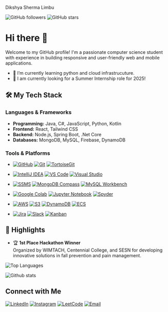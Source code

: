 Dikshya Sherma Limbu

![GitHub followers](https://img.shields.io/github/followers/dikshya-sherma-limbu?style=social) ![GitHub stars](https://img.shields.io/github/stars/dikshya-sherma-limbu?style=social)

# Hi there 👋

Welcome to my GitHub profile! I'm a passionate computer science student  with experience in building responsive and user-friendly web and mobile applications.

- 🌱 I’m currently learning python and cloud infrastrucuture.
- 💼 I am currently looking for a Summer Internship role for 2025!  

## 🛠️ My Tech Stack
### Languages & Frameworks
- **Programming:** Java, C#, JavaScript, Python, Kotlin
- **Frontend:** React, Tailwind CSS
- **Backend:** Node.js, Spring Boot, .Net Core
- **Databases:** MongoDB, MySQL, Firebase, DynamoDB

### Tools & Platforms

- [![GitHub](https://img.shields.io/badge/-GitHub-181717?style=flat&logo=GitHub&logoColor=white)](#) 
  [![Git](https://img.shields.io/badge/-Git-F05032?style=flat&logo=Git&logoColor=white)](#) 
  [![TortoiseGit](https://img.shields.io/badge/-TortoiseGit-005F73?style=flat&logo=TortoiseGit&logoColor=white)](#)

- [![IntelliJ IDEA](https://img.shields.io/badge/-IntelliJ%20IDEA-000000?style=flat&logo=IntelliJ-IDEA&logoColor=white)](#) 
  [![VS Code](https://img.shields.io/badge/-VS%20Code-007ACC?style=flat&logo=Visual-Studio-Code&logoColor=white)](#) 
  [![Visual Studio](https://img.shields.io/badge/-Visual%20Studio-5C2D91?style=flat&logo=Visual-Studio&logoColor=white)](#)

- [![SSMS](https://img.shields.io/badge/-SSMS-CC2927?style=flat&logo=Microsoft-SQL-Server&logoColor=white)](#) 
  [![MongoDB Compass](https://img.shields.io/badge/-MongoDB%20Compass-47A248?style=flat&logo=MongoDB&logoColor=white)](#) 
  [![MySQL Workbench](https://img.shields.io/badge/-MySQL%20Workbench-4479A1?style=flat&logo=MySQL&logoColor=white)](#)

- [![Google Colab](https://img.shields.io/badge/-Google%20Colab-F9AB00?style=flat&logo=Google-Colab&logoColor=white)](#) 
  [![Jupyter Notebook](https://img.shields.io/badge/-Jupyter-DA5B0B?style=flat&logo=Jupyter&logoColor=white)](#) 
  [![Spyder](https://img.shields.io/badge/-Spyder-FF0000?style=flat&logo=Python&logoColor=white)](#)

- [![AWS](https://img.shields.io/badge/-AWS-232F3E?style=flat&logo=Amazon-AWS&logoColor=white)](#) 
  [![S3](https://img.shields.io/badge/-S3-569A31?style=flat&logo=Amazon-S3&logoColor=white)](#) 
  [![DynamoDB](https://img.shields.io/badge/-DynamoDB-4053D6?style=flat&logo=Amazon-DynamoDB&logoColor=white)](#) 
  [![ECS](https://img.shields.io/badge/-ECS-FF9900?style=flat&logo=Amazon-ECS&logoColor=white)](#)

- [![Jira](https://img.shields.io/badge/-Jira-0052CC?style=flat&logo=Jira&logoColor=white)](#) 
  [![Slack](https://img.shields.io/badge/-Slack-4A154B?style=flat&logo=Slack&logoColor=white)](#) 
  [![Kanban](https://img.shields.io/badge/-Kanban-3E8DCC?style=flat&logo=Trello&logoColor=white)](#)


  

## 🌟 Highlights
- 🏆 **1st Place Hackathon Winner**  
   Organized by WIMTACH, Centennial College, and SESN for developing innovative solutions in fall prevention and pain management.

 
![Top Languages](https://github-readme-stats.vercel.app/api/top-langs/?username=dikshya-sherma-limbu&layout=compact&theme=radical)

![Github stats](https://github-readme-stats.vercel.app/api?username=dikshya-sherma-limbu)

## Connect with Me

[![LinkedIn](https://img.shields.io/badge/-LinkedIn-blue?style=flat&logo=Linkedin&logoColor=white)](https://www.linkedin.com/in/dikshya-limbu)
[![Instagram](https://img.shields.io/badge/-Instagram-purple?style=flat&logo=Instagram&logoColor=white)](https://www.instagram.com/dikshya__limbu)
[![LeetCode](https://img.shields.io/badge/-LeetCode-orange?style=flat&logo=LeetCode&logoColor=white)](https://leetcode.com/u/dikshya57/)
[![Email](https://img.shields.io/badge/-Email-red?style=flat&logo=Gmail&logoColor=white)](mailto:shermadikshya@example.com)




